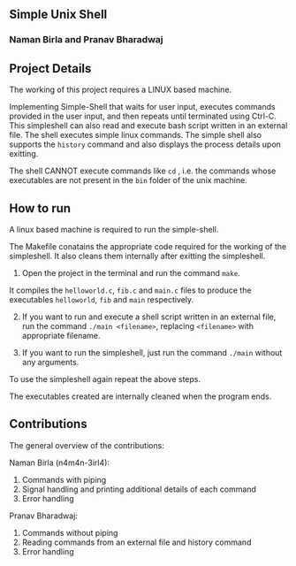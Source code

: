 ## Simple Unix Shell
### Naman Birla and Pranav Bharadwaj

## Project Details
The working of this project requires a LINUX based machine.

Implementing Simple-Shell that waits for user input, executes commands provided in the user 
input,  and  then  repeats  until  terminated  using  Ctrl-C. This simpleshell can also read and execute bash script written in an external file. The shell executes simple linux commands. The simple shell also supports the ```history``` command and also displays the process details upon exitting.

The shell CANNOT execute commands like ```cd``` , i.e. the commands whose executables are not present in the ```bin``` folder of the unix machine.


## How to run
A linux based machine is required to run the simple-shell.

The Makefile conatains the appropriate code required for the working of the simpleshell. It also cleans them internally after exitting the simpleshell.

1. Open the project in the terminal and run the command ```make```. 

It compiles the ```helloworld.c```, ```fib.c```  and  ```main.c``` files to produce the executables ```helloworld```, ```fib``` and ```main``` respectively.

2. If you want to run and execute a shell script written in an external file, run the command ```./main <filename>```, replacing ```<filename>``` with appropriate filename.

3. If you want to run the simpleshell, just run the command ```./main``` without any arguments.

To use the simpleshell again repeat the above steps.

The executables created are internally cleaned when the program ends.



## Contributions
The general overview of the contributions:

Naman Birla (n4m4n-3irl4):
1.	Commands with piping
2.	Signal handling and printing additional details of each command
3.	Error handling

Pranav Bharadwaj:
1.	Commands without piping
2.	Reading commands from an external file and history command
3.	Error handling

